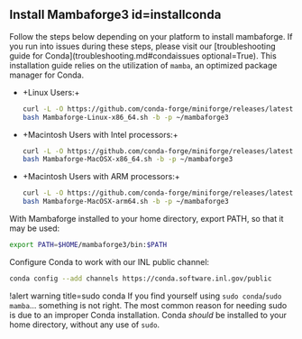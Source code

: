 ## Install Mambaforge3 id=installconda

Follow the steps below depending on your platform to install mambaforge. If you run into issues during these steps, please visit our [troubleshooting guide for Conda](troubleshooting.md#condaissues optional=True). This installation
guide relies on the utilization of `mamba`, an optimized package manager for Conda.

- +Linux Users:+

  ```bash
  curl -L -O https://github.com/conda-forge/miniforge/releases/latest/download/Mambaforge-Linux-x86_64.sh
  bash Mambaforge-Linux-x86_64.sh -b -p ~/mambaforge3
  ```

- +Macintosh Users with Intel processors:+

  ```bash
  curl -L -O https://github.com/conda-forge/miniforge/releases/latest/download/Mambaforge-MacOSX-x86_64.sh
  bash Mambaforge-MacOSX-x86_64.sh -b -p ~/mambaforge3
  ```

- +Macintosh Users with ARM processors:+

  ```bash
  curl -L -O https://github.com/conda-forge/miniforge/releases/latest/download/Mambaforge-MacOSX-arm64.sh
  bash Mambaforge-MacOSX-arm64.sh -b -p ~/mambaforge3
  ```

With Mambaforge installed to your home directory, export PATH, so that it may be used:

```bash
export PATH=$HOME/mambaforge3/bin:$PATH
```

Configure Conda to work with our INL public channel:

```bash
conda config --add channels https://conda.software.inl.gov/public
```

!alert warning title=sudo conda
If you find yourself using `sudo conda`/`sudo mamba`... something is not right. The most common reason for needing sudo is due to an improper Conda installation. Conda *should* be installed to your home directory, without any use of `sudo`.
